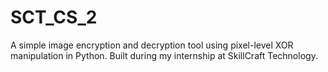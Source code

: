 # SCT_CS_2
A simple image encryption and decryption tool using pixel-level XOR manipulation in Python. Built during my internship at SkillCraft Technology.
